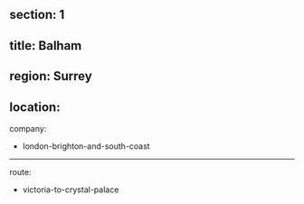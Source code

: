 section: 1
----
title: Balham
----
region: Surrey
----
location: 
----
company:
- london-brighton-and-south-coast
----
route:
- victoria-to-crystal-palace

